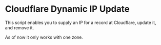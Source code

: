 # Cloudflare Dynamic IP Update
This script enables you to supply an IP for a record at Cloudflare, update it, and remove it. 

As of now it only works with one zone.
 
